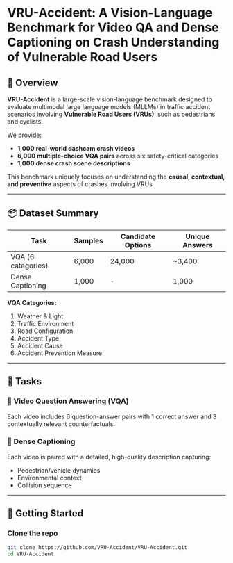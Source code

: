 # VRU-Accident: A Vision-Language Benchmark for Video QA and Dense Captioning on Crash Understanding of Vulnerable Road Users

## 🛑 Overview

**VRU-Accident** is a large-scale vision-language benchmark designed to evaluate multimodal large language models (MLLMs) in traffic accident scenarios involving **Vulnerable Road Users (VRUs)**, such as pedestrians and cyclists.

We provide:
- **1,000 real-world dashcam crash videos**
- **6,000 multiple-choice VQA pairs** across six safety-critical categories
- **1,000 dense crash scene descriptions**

This benchmark uniquely focuses on understanding the **causal, contextual, and preventive** aspects of crashes involving VRUs.

---

## 📦 Dataset Summary

| Task              | Samples | Candidate Options | Unique Answers |
|-------------------|---------|-------------------|----------------|
| VQA (6 categories)| 6,000   | 24,000            | ~3,400         |
| Dense Captioning  | 1,000   | -                 | 1,000          |

**VQA Categories:**
1. Weather & Light  
2. Traffic Environment  
3. Road Configuration  
4. Accident Type  
5. Accident Cause  
6. Accident Prevention Measure

---

## 🧠 Tasks

### 📌 Video Question Answering (VQA)
Each video includes 6 question-answer pairs with 1 correct answer and 3 contextually relevant counterfactuals.

### 📝 Dense Captioning
Each video is paired with a detailed, high-quality description capturing:
- Pedestrian/vehicle dynamics
- Environmental context
- Collision sequence

---

## 🚀 Getting Started

### Clone the repo
```bash
git clone https://github.com/VRU-Accident/VRU-Accident.git
cd VRU-Accident
